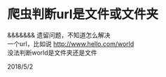 # 爬虫判断url是文件或文件夹

&&&&&&& 遗留问题，不知道怎么解决  
一个url，比如说 http://www.hello.com/world  
没法判断world是文件夹还是文件  


2018/5/2  
